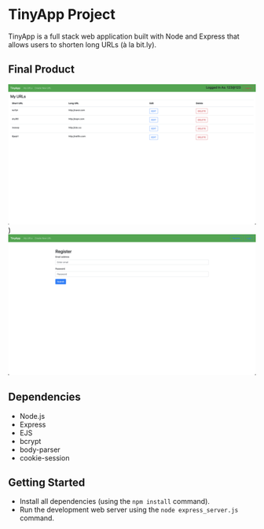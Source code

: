 # TinyApp Project

TinyApp is a full stack web application built with Node and Express that allows users to shorten long URLs (à la bit.ly).

## Final Product

!["Screenshot URLs page"](https://github.com/dongwandonkim/tinyapp/blob/master/docs/screenshot_01.png))
!["screenshot Register page"](https://github.com/dongwandonkim/tinyapp/blob/master/docs/screenshot_02.png)

## Dependencies

- Node.js
- Express
- EJS
- bcrypt
- body-parser
- cookie-session

## Getting Started

- Install all dependencies (using the `npm install` command).
- Run the development web server using the `node express_server.js` command.
